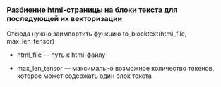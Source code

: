 ### Разбиение html-страницы на блоки текста для последующей их векторизации 

Отсюда нужно заимпортить функцию to_blocktext(html_file, max_len_tensor)

- html_file — путь к html-файлу

- max_len_tensor — максимально возможное количество токенов, которое может содержать один блок текста